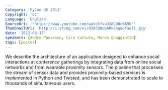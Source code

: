 ```yaml
---
Category: 'PyCon US 2013'
Copyright: 'CC'
Language: 'English'
SourceUrl: '"https://www.youtube.com/watch?v=U38CQ0oGARk"'
ThumbnailUrl: 'http://i.ytimg.com/vi/U38CQ0oGARk/hqdefault.jpg'
date: '2013-03-17'
speakers: [Andre Panisson, Ciro Cattuto, Marco Quaggiotto]
tags: [poster]
---
```

We describe the architecture of an application designed to enhance social interactions at conference gatherings by integrating data from online social networks and from wearable proximity sensors. The pipeline that processes the stream of sensor data and provides proximity-based services is implemented in Python and Twisted, and has been demonstrated to scale to thousands of simultaneous users.